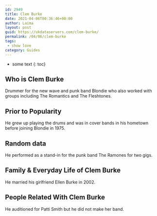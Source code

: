 ```yaml
---
id: 2949
title: Clem Burke
date: 2021-04-06T00:36:46+00:00
author: Laima
layout: post
guid: https://ukdataservers.com/clem-burke/
permalink: /04/06/clem-burke
tags:
 - show love
category: Guides
---
```


* some text
{: toc}


## Who is Clem Burke
                  
                  
                  
Drummer for the new wave and punk band Blondie who also worked with groups including The Romantics and The Fleshtones.
                  
              
            
              
            
                
                
                
## Prior to Popularity
                  
                  
                  
He grew up playing the drums and was in cover bands in his hometown before joining Blondie in 1975.
                  
              
            
              
            
                
                
                
## Random data
                  
                  
                  
He performed as a stand-in for the punk band The Ramones for two gigs.
                  
              
            
              
            
                
                
                
## Family & Everyday Life of Clem Burke
                  
                  
                  
He married his girlfriend Ellen Burke in 2002.
                  
              
            
              
            
                
                
                
## People Related With Clem Burke
                  
                  
                  
He auditioned for Patti Smith but he did not make her band.
                  
              
            
              
            
                
              
            
              
              
            
            
              
            
          
          
          